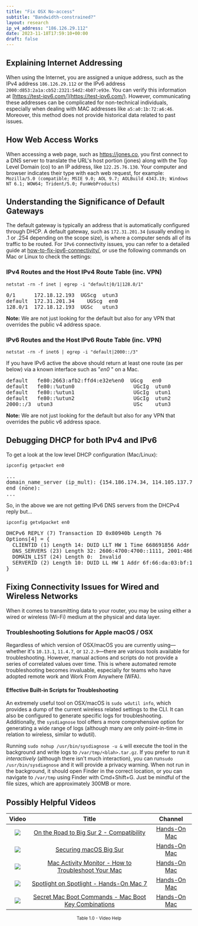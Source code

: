 ```yaml
---
title: "Fix OSX No-access"
subtitle: "Bandwidth-constrained?"
layout: research
ip_v4_address: "186.126.29.112"
date: 2023-11-18T17:59:10+00:00
draft: false
---
```


## Explaining Internet Addressing

When using the Internet, you are assigned a unique address, such as the IPv4 address ```186.126.29.112``` or the IPv6 address ```2000:d853:2a1a:cb52:2321:54d2:4b07:e93e```. You can verify this information at [https://test-ipv6.com/](https://test-ipv6.com/). However, communicating these addresses can be complicated for non-technical individuals, especially when dealing with MAC addresses like ```a5:a0:1b:72:a6:46```. Moreover, this method does not provide historical data related to past issues.
## How Web Access Works

When accessing a web page, such as https://jones.co, you first connect to a DNS server to translate the URL's host portion (jones) along with the Top Level Domain (co) to an IP address, like ```122.25.76.130```. Your computer and browser indicates their type with each web request, for example: <br>```Mozilla/5.0 (compatible; MSIE 9.0; AOL 9.7; AOLBuild 4343.19; Windows NT 6.1; WOW64; Trident/5.0; FunWebProducts)```
## Understanding the Significance of Default Gateways

The default gateway is typically an address that is automatically configured through DHCP. A default gateway, such as ```172.31.201.34``` (usually ending in .1 or .254 depending on the scope size), is where a computer sends all of its traffic to be routed. For ```IPv6``` connectivity issues, you can refer to a detailed guide at [how-to-fix-ipv6-connectivity/](/blog/how-to-fix-ipv6-connectivity/), or use the following commands on Mac or Linux to check the settings:
<br>
### IPv4 Routes and the Host IPv4 Route Table (inc. VPN)
```netstat -rn -f inet | egrep -i "default|0/1|128.0/1"```

<pre>
0/1      172.18.12.193  UGScg  utun3
default  172.31.201.34    UGScg  en0
128.0/1  172.18.12.193  UGSc   utun3</pre>

**Note:** We are not just looking for the default but also for any VPN that overrides the public v4 address space.

### IPv6 Routes and the Host IPv6 Route Table (inc. VPN)
```netstat -rn -f inet6 | egrep -i "default|2000::/3"```

If you have IPv6 active the above should return at least one route (as per below) via a known interface such as "_en0_ " on a Mac. 

<pre>
default   fe80:2663:afb2:ffd4:e32e%en0  UGcg   en0
default   fe80::%utun0                   UGcIg  utun0
default   fe80::%utun1                   UGcIg  utun1
default   fe80::%utun2                   UGcIg  utun2
2000::/3  utun3                          USc    utun3</pre>

**Note:** We are not just looking for the default but also for any VPN that overrides the public v6 address space.
<br>

## Debugging DHCP for both IPv4 and IPv6

To get a look at the low level DHCP configuration (Mac/Linux): 

```ipconfig getpacket en0```

<pre>
...
domain_name_server (ip_mult): {154.186.174.34, 114.105.137.79}
end (none):
...</pre>

So, in the above we are not getting IPv6 DNS servers from the DHCPv4 reply but...

```ipconfig getv6packet en0```

<pre>
DHCPv6 REPLY (7) Transaction ID 0x80940b Length 76
Options[4] = {
  CLIENTID (1) Length 14: DUID LLT HW 1 Time 668691856 Addr a5:a0:1b:72:a6:46
  DNS_SERVERS (23) Length 32: 2606:4700:4700::1111, 2001:4860:4860::8844
  DOMAIN_LIST (24) Length 0:  Invalid
  SERVERID (2) Length 10: DUID LL HW 1 Addr 6f:66:da:03:bf:1f
}</pre>




## Fixing Connectivity Issues for Wired and Wireless Networks
When it comes to transmitting data to your router, you may be using either a wired or wireless (Wi-Fi) medium at the physical and data layer.
### Troubleshooting Solutions for Apple macOS / OSX
Regardless of which version of OSX/macOS you are currently using—whether it's ```10.13.1```, ```11.4.7```, or ```12.2.9```—there are various tools available for troubleshooting. However, manual actions and scripts do not provide a series of correlated values over time. This is where automated remote troubleshooting becomes invaluable, especially for teams who have adopted remote work and Work From Anywhere (WFA).
#### Effective Built-in Scripts for Troubleshooting
An extremely useful tool on OSX/macOS is ```sudo wdutil info```, which provides a dump of the current wireless related settings to the CLI. It can also be configured to generate specific logs for troubleshooting. Additionally, the ```sysdiagnose``` tool offers a more comprehensive option for generating a wide range of logs (although many are only point-in-time in relation to wireless, similar to wdutil).

Running ```sudo nohup /usr/bin/sysdiagnose -u &``` will execute the tool in the background and write logs to ```/var/tmp/<blah>.tar.gz```. If you prefer to run it *interactively* (although there isn't much interaction), you can run```sudo /usr/bin/sysdiagnose``` and it will provide a privacy warning. When not run in the background, it should open Finder in the correct location, or you can navigate to ```/var/tmp``` using Finder with Cmd+Shift+G. Just be mindful of the file sizes, which are approximately 300MB or more.
## Possibly Helpful Videos

<link href="/plugins/lity/css/lity.min.css" rel="stylesheet">
<script src="/plugins/lity/js/lity.min.js"></script>
<div class="table1-start"></div>

|Video | Title | Channel |
| :---: | :---: | :---: |
|<a href="https://www.youtube.com/watch?v=HEbK-Tignuc" data-lity><img src="https://i.ytimg.com/vi/HEbK-Tignuc/default.jpg" class="img-fluid"></a>|<a href="https://www.youtube.com/watch?v=HEbK-Tignuc" data-lity>On the Road to Big Sur 2 - Compatibility</a>|<a target="_blank" href="https://www.youtube.com/channel/UCg43DP8MdHVcl4rFK_delBg" >Hands-On Mac</a>|
|<a href="https://www.youtube.com/watch?v=7KdhJimuhNw" data-lity><img src="https://i.ytimg.com/vi/7KdhJimuhNw/default.jpg" class="img-fluid"></a>|<a href="https://www.youtube.com/watch?v=7KdhJimuhNw" data-lity>Securing macOS Big Sur</a>|<a target="_blank" href="https://www.youtube.com/channel/UCg43DP8MdHVcl4rFK_delBg" >Hands-On Mac</a>|
|<a href="https://www.youtube.com/watch?v=TWzWd_DiaJ0" data-lity><img src="https://i.ytimg.com/vi/TWzWd_DiaJ0/default.jpg" class="img-fluid"></a>|<a href="https://www.youtube.com/watch?v=TWzWd_DiaJ0" data-lity>Mac Activity Monitor - How to Troubleshoot Your Mac</a>|<a target="_blank" href="https://www.youtube.com/channel/UCg43DP8MdHVcl4rFK_delBg" >Hands-On Mac</a>|
|<a href="https://www.youtube.com/watch?v=RslZ4W1EPqk" data-lity><img src="https://i.ytimg.com/vi/RslZ4W1EPqk/default.jpg" class="img-fluid"></a>|<a href="https://www.youtube.com/watch?v=RslZ4W1EPqk" data-lity>Spotlight on Spotlight - Hands-On Mac 7</a>|<a target="_blank" href="https://www.youtube.com/channel/UCg43DP8MdHVcl4rFK_delBg" >Hands-On Mac</a>|
|<a href="https://www.youtube.com/watch?v=VwNYWAxHCgM" data-lity><img src="https://i.ytimg.com/vi/VwNYWAxHCgM/default.jpg" class="img-fluid"></a>|<a href="https://www.youtube.com/watch?v=VwNYWAxHCgM" data-lity>Secret Mac Boot Commands - Mac Boot Key Combinations</a>|<a target="_blank" href="https://www.youtube.com/channel/UCg43DP8MdHVcl4rFK_delBg" >Hands-On Mac</a>|

<center><small>Table 1.0 - Video Help</small></center>
 <br>
<div class="table1-end"></div>
<script type="text/javascript">
(function() {
    $('div.table1-start').nextUntil('div.table1-end', 'table').addClass('table thead-dark table-striped table-responsive rounded').attr('id', 't1');
    $('#t1').find('thead').addClass('thead-dark');
})();
</script>
